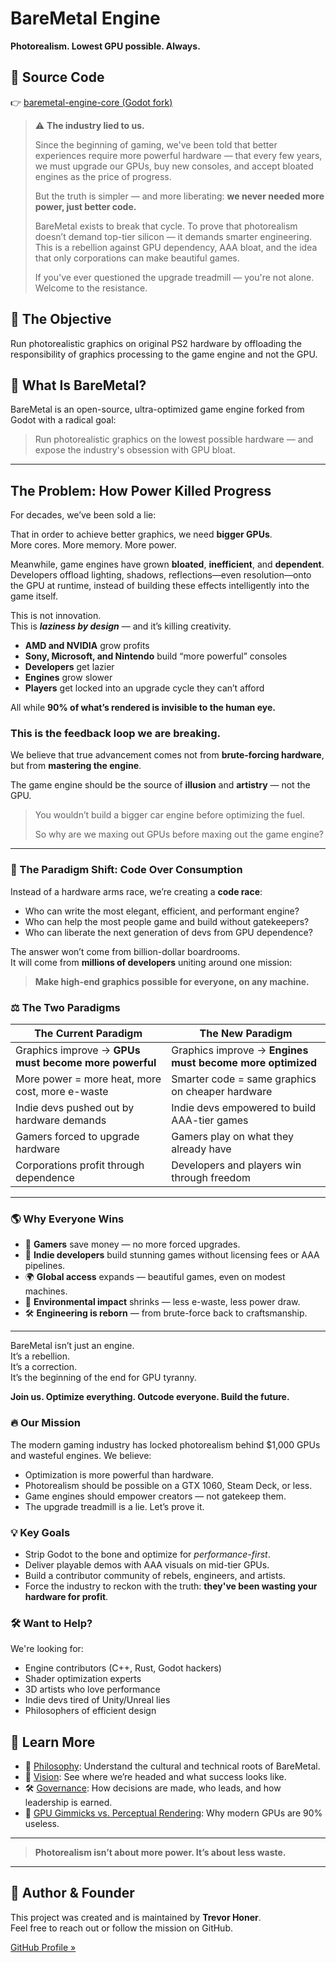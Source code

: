 # BareMetal Engine

**Photorealism. Lowest GPU possible. Always.**

## 🔗 Source Code  
👉 [baremetal-engine-core (Godot fork)](https://github.com/baremetal-engine/baremetal-engine-core)

> ⚠️ **The industry lied to us.**
> 
> Since the beginning of gaming, we've been told that better experiences require more powerful hardware — that every few years, we must upgrade our GPUs, buy new consoles, and accept bloated engines as the price of progress.
> 
> But the truth is simpler — and more liberating: **we never needed more power, just better code.**
> 
> BareMetal exists to break that cycle. To prove that photorealism doesn’t demand top-tier silicon — it demands smarter engineering. This is a rebellion against GPU dependency, AAA bloat, and the idea that only corporations can make beautiful games.
> 
> If you've ever questioned the upgrade treadmill — you're not alone. Welcome to the resistance.

## 🎯 The Objective
Run photorealistic graphics on original PS2 hardware by offloading the responsibility of graphics processing to the game engine and not the GPU.

## 🔧 What Is BareMetal?
BareMetal is an open-source, ultra-optimized game engine forked from Godot with a radical goal:

> Run photorealistic graphics on the lowest possible hardware — and expose the industry's obsession with GPU bloat.

---

## The Problem: How Power Killed Progress

For decades, we’ve been sold a lie:

That in order to achieve better graphics, we need **bigger GPUs**.  
More cores. More memory. More power.

Meanwhile, game engines have grown **bloated**, **inefficient**, and **dependent**.  
Developers offload lighting, shadows, reflections—even resolution—onto the GPU at runtime, instead of building these effects intelligently into the game itself.

This is not innovation.  
This is _**laziness by design**_ — and it’s killing creativity.

- **AMD and NVIDIA** grow profits  
- **Sony, Microsoft, and Nintendo** build “more powerful” consoles  
- **Developers** get lazier  
- **Engines** grow slower  
- **Players** get locked into an upgrade cycle they can’t afford

All while **90% of what’s rendered is invisible to the human eye.**

### This is the feedback loop we are breaking.

We believe that true advancement comes not from **brute-forcing hardware**,  
but from **mastering the engine**.

The game engine should be the source of **illusion** and **artistry** — not the GPU.

> You wouldn’t build a bigger car engine before optimizing the fuel.  
>  
> So why are we maxing out GPUs before maxing out the game engine?

---

### 🧠 The Paradigm Shift: Code Over Consumption

Instead of a hardware arms race, we’re creating a **code race**:
- Who can write the most elegant, efficient, and performant engine?
- Who can help the most people game and build without gatekeepers?
- Who can liberate the next generation of devs from GPU dependence?

The answer won’t come from billion-dollar boardrooms.  
It will come from **millions of developers** uniting around one mission:  
> **Make high-end graphics possible for everyone, on any machine.**

### ⚖️ The Two Paradigms

| **The Current Paradigm**                                     | **The New Paradigm**                                               |
|--------------------------------------------------------------|----------------------------------------------------------------------|
| Graphics improve → **GPUs must become more powerful**        | Graphics improve → **Engines must become more optimized**           |
| More power = more heat, more cost, more e-waste              | Smarter code = same graphics on cheaper hardware                    |
| Indie devs pushed out by hardware demands                    | Indie devs empowered to build AAA-tier games                        |
| Gamers forced to upgrade hardware                            | Gamers play on what they already have                               |
| Corporations profit through dependence                       | Developers and players win through freedom                          |

---

### 🌎 Why Everyone Wins

- 💸 **Gamers** save money — no more forced upgrades.
- 🚀 **Indie developers** build stunning games without licensing fees or AAA pipelines.
- 🌍 **Global access** expands — beautiful games, even on modest machines.
- 🔌 **Environmental impact** shrinks — less e-waste, less power draw.
- 🛠 **Engineering is reborn** — from brute-force back to craftsmanship.

---

BareMetal isn’t just an engine.  
It’s a rebellion.  
It’s a correction.  
It’s the beginning of the end for GPU tyranny.

**Join us. Optimize everything. Outcode everyone. Build the future.**

### 🔥 Our Mission

The modern gaming industry has locked photorealism behind $1,000 GPUs and wasteful engines. We believe:

- Optimization is more powerful than hardware.
- Photorealism should be possible on a GTX 1060, Steam Deck, or less.
- Game engines should empower creators — not gatekeep them.
- The upgrade treadmill is a lie. Let’s prove it.

### 💡 Key Goals

- Strip Godot to the bone and optimize for *performance-first*.
- Deliver playable demos with AAA visuals on mid-tier GPUs.
- Build a contributor community of rebels, engineers, and artists.
- Force the industry to reckon with the truth: **they've been wasting your hardware for profit**.

### 🛠 Want to Help?

We're looking for:

- Engine contributors (C++, Rust, Godot hackers)
- Shader optimization experts
- 3D artists who love performance
- Indie devs tired of Unity/Unreal lies
- Philosophers of efficient design

## 📖 Learn More

- 🧠 [Philosophy](PHILOSOPHY.md): Understand the cultural and technical roots of BareMetal.
- 🎯 [Vision](VISION.md): See where we’re headed and what success looks like.
- 🛠️ [Governance](GOVERNANCE.md): How decisions are made, who leads, and how leadership is earned.
- 📄 [GPU Gimmicks vs. Perceptual Rendering](GPU-Gimmick-Breakdown.md): Why modern GPUs are 90% useless.


---
> **Photorealism isn’t about more power. It’s about less waste.**

---

## 👤 Author & Founder

This project was created and is maintained by **Trevor Honer**.  
Feel free to reach out or follow the mission on GitHub.

[GitHub Profile »](https://github.com/baremetal-engine)


